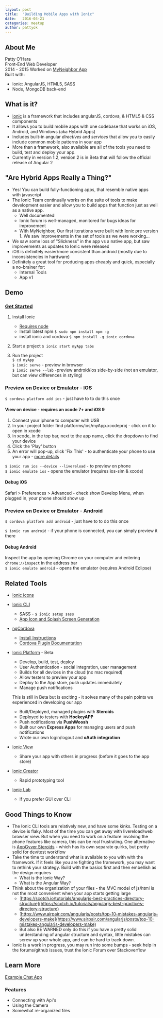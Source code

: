 ```yaml
---
layout: post
title:  "Building Mobile Apps with Ionic"
date:   2016-04-21
categories: meetup
author: pattyok
---
```


## About Me
Patty O'Hara  
Front-End Web Developer  
2014 - 2015 Worked on [MyNeighbor App](https://myneighbor.com/)  
Built with:

 - Ionic: AngularJS, HTML5, SASS
 - Node, MongoDB back-end

## What is it?
 - [Ionic](http://ionicframework.com/) is a framework that includes angularJS, cordova, & HTML5 & CSS components
 - It allows you to build mobile apps with one codebase that works on iOS, Android, and Windows (aka Hybrid Apps)
 - Includes built-in angular *directives* and *services* that allow you to easily include common mobile patterns in your app
 - More than a framework, also available are all of the tools you need to build, test and deploy your app.
 - Currently in version 1.2, version 2 is in Beta that will follow the official release of Angular 2

## "Are Hybrid Apps Really a Thing?"
 - Yes! You can build fully-functioning apps, that resemble native apps with javascript
 - The Ionic Team continually works on the suite of tools to make development easier and allow you to build apps that function just as well as a native app.
    - Well documented
    - Ionic forum is well-managed, monitored for bugs ideas for improvement
    - With MyNeighbor, Our first iterations were built with Ionic pre version 1. We saw improvements in the set of tools as we were working...
 - We saw some loss of "Slickness" in the app vs a native app, but saw improvements as updates to Ionic were released
 - iOS is definitely easier/more consistent than android (mostly due to inconsistencies in hardware)
 - Definitely a great tool for producing apps cheaply and quick, especially a no-brainer for:
     + Internal Tools
     + App v1

## Demo

### [Get Started](http://ionicframework.com/getting-started/)

 1. Install Ionic
     - [Requires node](https://nodejs.org/en/download/)
     - Install latest npm
        `$ sudo npm install npm -g`
     - install ionic and cordova
        `$ npm install -g ionic cordova`

 2. Start a project
    `$ ionic start myApp tabs`

 3. Run the project  
    `$ cd myApp`  
    `$ ionic serve` - preview in browser  
    `$ ionic serve --lab` -preview android/ios side-by-side (not an emulator, but can view differences in styling)

### Preview on Device or Emulator - IOS
`$ cordova platform add ios` - just have to to do this once  

#### View on device - requires an xcode 7+ and iOS 9
1. Connect your iphone to computer with USB
2. In your project folder find platforms/ios/myApp.xcodeproj - click on it to open in xcode
3. In xcode, in the top bar, next to the app name, click the dropdown to find your device
4. Click the 'Play' button
5. An error will pop-up, click 'Fix This' - to authenticate your phone to use your app - [more details](http://stackoverflow.com/a/33928777/3681880)

`$ ionic run ios --device --livereload` - to preview on phone  
`$ ionic emulate ios` - opens the emulator (requires ios-sim & xcode)

#### Debug iOS
Safari > Preferences > Advanced - check show Develop Menu, when plugged in, your phone should show up

### Preview on Device or Emulator - Android
`$ cordova platform add android` - just have to to do this once  

`$ ionic run android` - if your phone is connected, you can simply preview it there

#### Debug Android
Inspect the app by opening Chrome on your computer and entering `chrome://inspect` in the address bar  
`$ ionic emulate android` - opens the emulator (requires Android Eclipse)

## Related Tools
 - [Ionic icons](http://ionicons.com/)
 - [Ionic CLI](http://ionicframework.com/docs/cli/)
    - SASS - `$ ionic setup sass`
    - [App Icon and Splash Screen Generation](http://ionicframework.com/docs/cli/icon-splashscreen.html)
 - [ngCordova](http://ngcordova.com/)
     - [Install Instructions](http://ngcordova.com/docs/install/)
     - [Cordova Plugin Documentation](http://cordova.apache.org/plugins/)
 - [Ionic Platform](http://ionic.io/platform) - Beta
    - Develop, build, test, deploy
    - User Authentication - social integration, user management
    - Builds for all devices in the cloud (no mac required)
    - Allow testers to preview your app
    - Deploy to the App store, push updates immediately
    - Manage push notifications

    This is still in Beta but is exciting - it solves many of the pain points we experienced in developing our app  

     - Built/Deployed, managed plugins with **Steroids**
     - Deployed to testers with **HockeyAPP**
     - Push notifications via **PushWoosh**
     - Built our own **Express Apps** for managing users and push notifications
     - Wrote our own login/logout and **oAuth integration**

 - [Ionic View](http://view.ionic.io/)
     - Share your app with others in progress (before it goes to the app store)
 - [Ionic Creator](http://ionic.io/products/creator)
     - Rapid prototyping tool
 - [Ionic Lab](http://lab.ionic.io/)
     - If you prefer GUI over CLI


## Good Things to Know
 - The Ionic CLI tools are relatively new, and have some kinks. Testing on a device is flaky. Most of the time you can get away with livereload/web browser view. But when you need to work on a feature involving the phone features like camera, this can be real frustrating. One alternative is [AppGyver Steroids](http://www.appgyver.io/steroids) - which has its own separate quirks, but pretty solid for dev/test workflow
 - Take the time to understand what is available to you with with the framework. If it feels like you are fighting the framework, you may want to rethink your strategy. Build with the basics first and then embellish as the design requires
     + What is the Ionic Way?
     + What is the Angular Way?
 - Think about the organization of your files - the MVC model of js/html  is not the most convenient when your app starts getting large
     + [https://scotch.io/tutorials/angularjs-best-practices-directory-structure](https://scotch.io/tutorials/angularjs-best-practices-directory-structure)
     + [https://www.airpair.com/angularjs/posts/top-10-mistakes-angularjs-developers-make](https://www.airpair.com/angularjs/posts/top-10-mistakes-angularjs-developers-make)
     +  But also BE WARNED only do this if you have a pretty solid understanding of angular structure and syntax, little mistakes can screw up your whole app, and can be hard to track down.
 - Ionic is a work in progress, you may run into some bumps - seek help in the forums/github issues, trust the Ionic Forum over Stackoverflow

## Learn More

[Example Chat App](https://github.com/pattyok/chat-app)

### Features
 - Connecting with Api's
 - Using the Camera
 - Somewhat re-organized files
